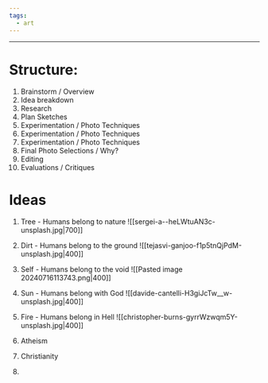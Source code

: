 ```yaml
---
tags:
  - art
---
```

___
# Structure:
1. Brainstorm / Overview
2. Idea breakdown
3. Research
4. Plan Sketches
5. Experimentation / Photo Techniques
6. Experimentation / Photo Techniques
7. Experimentation / Photo Techniques
8. Final Photo Selections / Why?
9. Editing
10. Evaluations / Critiques


# Ideas
1. Tree - Humans belong to nature
![[sergei-a--heLWtuAN3c-unsplash.jpg|700]]

2. Dirt - Humans belong to the ground
 ![[tejasvi-ganjoo-f1p5tnQjPdM-unsplash.jpg|400]]

3. Self - Humans belong to the void
![[Pasted image 20240716113743.png|400]]

4. Sun - Humans belong with God
![[davide-cantelli-H3giJcTw__w-unsplash.jpg|400]]

5. Fire - Humans belong in Hell
![[christopher-burns-gyrrWzwqm5Y-unsplash.jpg|400]]



1. Atheism
2. Christianity
3. 